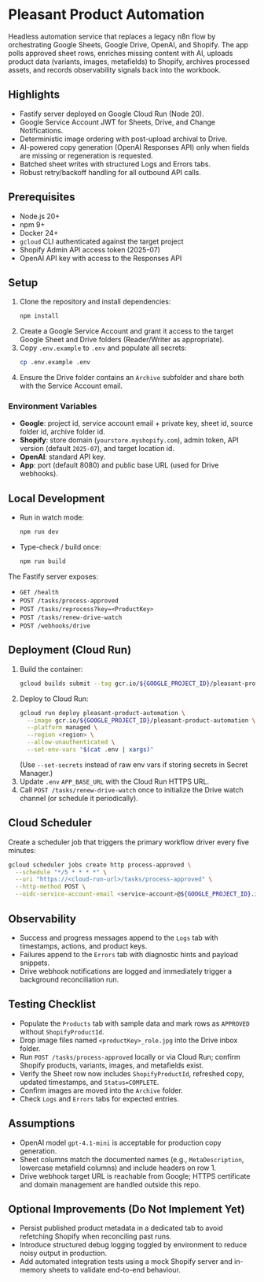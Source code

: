 # Pleasant Product Automation

Headless automation service that replaces a legacy n8n flow by orchestrating Google Sheets, Google Drive, OpenAI, and Shopify. The app polls approved sheet rows, enriches missing content with AI, uploads product data (variants, images, metafields) to Shopify, archives processed assets, and records observability signals back into the workbook.

## Highlights
- Fastify server deployed on Google Cloud Run (Node 20).
- Google Service Account JWT for Sheets, Drive, and Change Notifications.
- Deterministic image ordering with post-upload archival to Drive.
- AI-powered copy generation (OpenAI Responses API) only when fields are missing or regeneration is requested.
- Batched sheet writes with structured Logs and Errors tabs.
- Robust retry/backoff handling for all outbound API calls.

## Prerequisites
- Node.js 20+
- npm 9+
- Docker 24+
- `gcloud` CLI authenticated against the target project
- Shopify Admin API access token (2025-07)
- OpenAI API key with access to the Responses API

## Setup
1. Clone the repository and install dependencies:
   ```bash
   npm install
   ```
2. Create a Google Service Account and grant it access to the target Google Sheet and Drive folders (Reader/Writer as appropriate).
3. Copy `.env.example` to `.env` and populate all secrets:
   ```bash
   cp .env.example .env
   ```
4. Ensure the Drive folder contains an `Archive` subfolder and share both with the Service Account email.

### Environment Variables
- **Google**: project id, service account email + private key, sheet id, source folder id, archive folder id.
- **Shopify**: store domain (`yourstore.myshopify.com`), admin token, API version (default `2025-07`), and target location id.
- **OpenAI**: standard API key.
- **App**: port (default 8080) and public base URL (used for Drive webhooks).

## Local Development
- Run in watch mode:
  ```bash
  npm run dev
  ```
- Type-check / build once:
  ```bash
  npm run build
  ```

The Fastify server exposes:
- `GET /health`
- `POST /tasks/process-approved`
- `POST /tasks/reprocess?key=<ProductKey>`
- `POST /tasks/renew-drive-watch`
- `POST /webhooks/drive`

## Deployment (Cloud Run)
1. Build the container:
   ```bash
   gcloud builds submit --tag gcr.io/${GOOGLE_PROJECT_ID}/pleasant-product-automation
   ```
2. Deploy to Cloud Run:
   ```bash
   gcloud run deploy pleasant-product-automation \
     --image gcr.io/${GOOGLE_PROJECT_ID}/pleasant-product-automation \
     --platform managed \
     --region <region> \
     --allow-unauthenticated \
     --set-env-vars "$(cat .env | xargs)"
   ```
   (Use `--set-secrets` instead of raw env vars if storing secrets in Secret Manager.)
3. Update `.env` `APP_BASE_URL` with the Cloud Run HTTPS URL.
4. Call `POST /tasks/renew-drive-watch` once to initialize the Drive watch channel (or schedule it periodically).

## Cloud Scheduler
Create a scheduler job that triggers the primary workflow driver every five minutes:
```bash
gcloud scheduler jobs create http process-approved \
  --schedule "*/5 * * * *" \
  --uri "https://<cloud-run-url>/tasks/process-approved" \
  --http-method POST \
  --oidc-service-account-email <service-account>@${GOOGLE_PROJECT_ID}.iam.gserviceaccount.com
```

## Observability
- Success and progress messages append to the `Logs` tab with timestamps, actions, and product keys.
- Failures append to the `Errors` tab with diagnostic hints and payload snippets.
- Drive webhook notifications are logged and immediately trigger a background reconciliation run.

## Testing Checklist
- Populate the `Products` tab with sample data and mark rows as `APPROVED` without `ShopifyProductId`.
- Drop image files named `<productKey>_role.jpg` into the Drive inbox folder.
- Run `POST /tasks/process-approved` locally or via Cloud Run; confirm Shopify products, variants, images, and metafields exist.
- Verify the Sheet row now includes `ShopifyProductId`, refreshed copy, updated timestamps, and `Status=COMPLETE`.
- Confirm images are moved into the `Archive` folder.
- Check `Logs` and `Errors` tabs for expected entries.

## Assumptions
- OpenAI model `gpt-4.1-mini` is acceptable for production copy generation.
- Sheet columns match the documented names (e.g., `MetaDescription`, lowercase metafield columns) and include headers on row 1.
- Drive webhook target URL is reachable from Google; HTTPS certificate and domain management are handled outside this repo.

## Optional Improvements (Do Not Implement Yet)
- Persist published product metadata in a dedicated tab to avoid refetching Shopify when reconciling past runs.
- Introduce structured debug logging toggled by environment to reduce noisy output in production.
- Add automated integration tests using a mock Shopify server and in-memory sheets to validate end-to-end behaviour.
